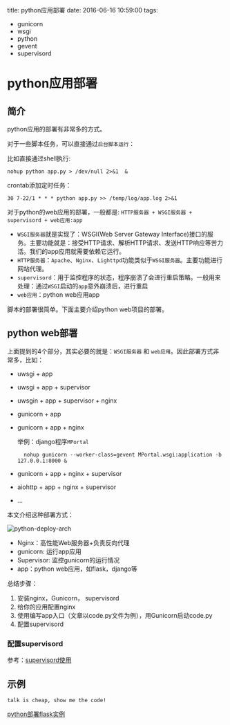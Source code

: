 title: python应用部署
date: 2016-06-16 10:59:00
tags:
- gunicorn
- wsgi
- python
- gevent
- supervisord


# python应用部署

## 简介

python应用的部署有非常多的方式。

对于一些脚本任务，可以直接通过`后台脚本运行`：

比如直接通过shell执行: 
		
	nohup python app.py > /dev/null 2>&1  &
		
crontab添加定时任务：
	
	30 7-22/1 * * * python app.py >> /temp/log/app.log 2>&1
		
对于python的web应用的部署，一般都是: `HTTP服务器 + WSGI服务器 + supervisord + web应用:app`

* `WSGI服务器`就是实现了：WSGI(Web Server Gateway Interface)接口的服务。主要功能就是：接受HTTP请求、解析HTTP请求、发送HTTP响应等苦力活。我们的app应用就需要依赖它运行。
* `HTTP服务器`：`Apache`、`Nginx`、`Lighttpd`功能类似于`WSGI服务器`。主要功能进行网站代理。
* `supervisord`：用于监控程序的状态，程序崩溃了会进行重启策略。一般用来处理：通过`WSGI`启动的`app`意外崩溃后，进行重启
* `web应用`：python web应用app

脚本的部署很简单。下面主要介绍python web项目的部署。

## python web部署

上面提到的4个部分，其实必要的就是：`WSGI服务器` 和 `web应用`。因此部署方式非常多，比如：

* uwsgi + app
* uwsgi + app + supervisor
* uwsgin + app + supervisor + nginx
* gunicorn + app
* gunicorn + app + nginx

	举例：django程序`MPortal`
	
		nohup gunicorn --worker-class=gevent MPortal.wsgi:application -b 127.0.0.1:8000 &
	
* gunicorn + app + nginx + supervisor
* aiohttp + app + nginx + supervisor
* ...


本文介绍这种部署方式：

![python-deploy-arch](https://raw.githubusercontent.com/zhuwei05/blog-resources/master/python-deploy-arch.png)

* Nginx：高性能Web服务器+负责反向代理
* gunicorn: 运行app应用
* Supervisor: 监控gunicorn的运行情况
* app：python web应用，如flask，django等

总结步骤：

1. 安装nginx，Gunicorn， supervisord
2. 给你的应用配置nginx
3. 使用编写app入口（文章以code.py文件为例），用Gunicorn启动code.py
4. 配置supervisord



### 配置supervisord

参考：[supervisord使用](supervisord使用.md)
	


## 示例

`talk is cheap, show me the code!`

[python部署flask实例](https://github.com/zhuwei05/python-web-deployment-demo/blob/master/gunicorn%E9%83%A8%E7%BD%B2python%E5%BA%94%E7%94%A8.md)



